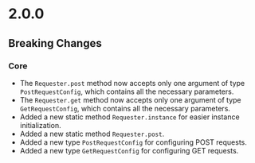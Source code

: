 # 2.0.0
## Breaking Changes
### Core
- The `Requester.post` method now accepts only one argument of type `PostRequestConfig`, which contains all the necessary parameters.
- The `Requester.get` method now accepts only one argument of type `GetRequestConfig`, which contains all the necessary parameters.
- Added a new static method `Requester.instance` for easier instance initialization.
- Added a new static method `Requester.post`.
- Added a new type `PostRequestConfig` for configuring POST requests.
- Added a new type `GetRequestConfig` for configuring GET requests.
